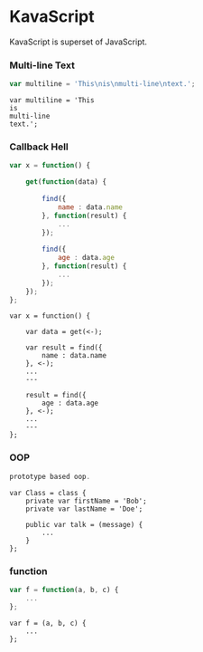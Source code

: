 # KavaScript
KavaScript is superset of JavaScript.

### Multi-line Text
```javascript
var multiline = 'This\nis\nmulti-line\ntext.';
```
```kavascript
var multiline = 'This
is
multi-line
text.';
```

### Callback Hell
```javascript
var x = function() {

	get(function(data) {
    
		find({
			name : data.name
		}, function(result) {
			...
		});
        
        find({
			age : data.age
		}, function(result) {
			...
		});
	});
};
```
```kavascript
var x = function() {

	var data = get(<-);
    
    var result = find({
        name : data.name
    }, <-);
    ...
    ---
    
    result = find({
        age : data.age
    }, <-);
    ...
    ---
};
```

### OOP
```javascript
prototype based oop.
```
```kavascript
var Class = class {
	private var firstName = 'Bob';
	private var lastName = 'Doe';
    
    public var talk = (message) {
    	...
    }
};
```

### function
```javascript
var f = function(a, b, c) {
	...
};
```
```kavascript
var f = (a, b, c) {
	...
};
```